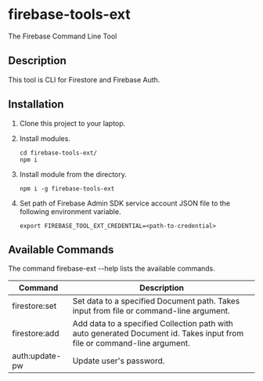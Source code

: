 # firebase-tools-ext
The Firebase Command Line Tool

## Description

This tool is CLI for Firestore and Firebase Auth.

## Installation

1. Clone this project to your laptop.

1. Install modules.
    ```
    cd firebase-tools-ext/
    npm i
    ```

1. Install module from the directory.
    ```
    npm i -g firebase-tools-ext
    ```

1. Set path of Firebase Admin SDK service account JSON file to the following environment variable.

    ```
    export FIREBASE_TOOL_EXT_CREDENTIAL=<path-to-credential>
    ```

## Available Commands

The command firebase-ext --help lists the available commands.

| Command | Description |
| -- | -- |
| firestore:set | Set data to a specified Document path. Takes input from file or command-line argument. |
| firestore:add | Add data to a specified Collection path with auto generated Document id.  Takes input from file or command-line argument.|
| auth:update-pw | Update user's password. |
